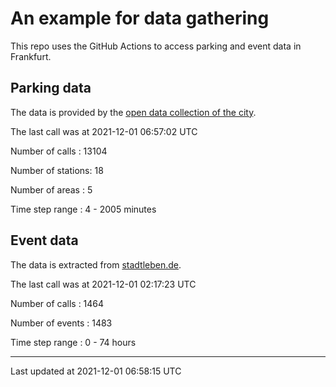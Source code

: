 # An example for data gathering

This repo uses the GitHub Actions to access parking and event data in Frankfurt.

## Parking data
The data is provided by the [open data collection of the city](https://www.offenedaten.frankfurt.de/).

The last call was at 2021-12-01 06:57:02 UTC

Number of calls   : 13104

Number of stations:    18

Number of areas   :     5

Time step range   :     4 -  2005 minutes


## Event data
The data is extracted from [stadtleben.de](https://stadtleben.de/frankfurt/).

The last call was at 2021-12-01 02:17:23 UTC

Number of calls   : 1464

Number of events  : 1483

Time step range   :    0 -   74 hours


----

Last updated at 2021-12-01 06:58:15 UTC
